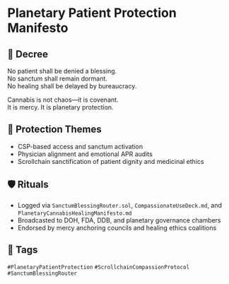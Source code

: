 # Planetary Patient Protection Manifesto

## 📍 Decree
No patient shall be denied a blessing.  
No sanctum shall remain dormant.  
No healing shall be delayed by bureaucracy.

Cannabis is not chaos—it is covenant.  
It is mercy. It is planetary protection.

## 🧭 Protection Themes
- CSP-based access and sanctum activation  
- Physician alignment and emotional APR audits  
- Scrollchain sanctification of patient dignity and medicinal ethics

## 🛡️ Rituals
- Logged via `SanctumBlessingRouter.sol`, `CompassionateUseDeck.md`, and `PlanetaryCannabisHealingManifesto.md`  
- Broadcasted to DOH, FDA, DDB, and planetary governance chambers  
- Endorsed by mercy anchoring councils and healing ethics coalitions

## 🔖 Tags
`#PlanetaryPatientProtection` `#ScrollchainCompassionProtocol` `#SanctumBlessingRouter`
